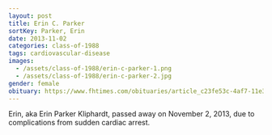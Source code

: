 ```yaml
---
layout: post
title: Erin C. Parker
sortKey: Parker, Erin
date: 2013-11-02
categories: class-of-1988
tags: cardiovascular-disease
images:
  - /assets/class-of-1988/erin-c-parker-1.png
  - /assets/class-of-1988/erin-c-parker-2.jpg
gender: female
obituary: https://www.fhtimes.com/obituaries/article_c23fe53c-4af7-11e3-b5c5-0019bb30f31a.html
---
```

Erin, aka Erin Parker Kliphardt, passed away on November 2, 2013, due to complications from sudden cardiac arrest.